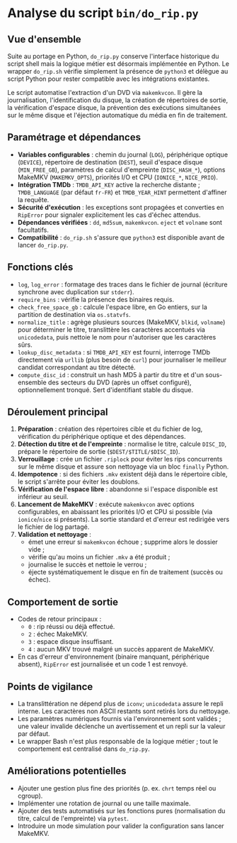 # Analyse du script `bin/do_rip.py`

## Vue d'ensemble
Suite au portage en Python, `do_rip.py` conserve l'interface historique du script shell mais la logique métier est désormais
implémentée en Python. Le wrapper `do_rip.sh` vérifie simplement la présence de `python3` et délègue au script Python pour rester
compatible avec les intégrations existantes.

Le script automatise l'extraction d'un DVD via `makemkvcon`. Il gère la journalisation, l'identification du disque, la création de
répertoires de sortie, la vérification d'espace disque, la prévention des exécutions simultanées sur le même disque et l'éjection
automatique du média en fin de traitement.

## Paramétrage et dépendances
- **Variables configurables** : chemin du journal (`LOG`), périphérique optique (`DEVICE`), répertoire de destination (`DEST`),
  seuil d'espace disque (`MIN_FREE_GB`), paramètres de calcul d'empreinte (`DISC_HASH_*`), options MakeMKV (`MAKEMKV_OPTS`),
  priorités I/O et CPU (`IONICE_*`, `NICE_PRIO`).
- **Intégration TMDb** : `TMDB_API_KEY` active la recherche distante ; `TMDB_LANGUAGE` (par défaut `fr-FR`) et `TMDB_YEAR_HINT`
  permettent d'affiner la requête.
- **Sécurité d'exécution** : les exceptions sont propagées et converties en `RipError` pour signaler explicitement les cas
  d'échec attendus.
- **Dépendances vérifiées** : `dd`, `md5sum`, `makemkvcon`. `eject` et `volname` sont facultatifs.
- **Compatibilité** : `do_rip.sh` s'assure que `python3` est disponible avant de lancer `do_rip.py`.

## Fonctions clés
- `log`, `log_error` : formatage des traces dans le fichier de journal (écriture synchrone avec duplication sur `stderr`).
- `require_bins` : vérifie la présence des binaires requis.
- `check_free_space_gb` : calcule l'espace libre, en Go entiers, sur la partition de destination via `os.statvfs`.
- `normalize_title` : agrège plusieurs sources (MakeMKV, `blkid`, `volname`) pour déterminer le titre, translittère les caractères
  accentués via `unicodedata`, puis nettoie le nom pour n'autoriser que les caractères sûrs.
- `lookup_disc_metadata` : si `TMDB_API_KEY` est fourni, interroge TMDb directement via `urllib` (plus besoin de `curl`) pour
  journaliser le meilleur candidat correspondant au titre détecté.
- `compute_disc_id` : construit un hash MD5 à partir du titre et d'un sous-ensemble des secteurs du DVD (après un offset configuré),
  optionnellement tronqué. Sert d'identifiant stable du disque.

## Déroulement principal
1. **Préparation** : création des répertoires cible et du fichier de log, vérification du périphérique optique et des dépendances.
2. **Détection du titre et de l'empreinte** : normalise le titre, calcule `DISC_ID`, prépare le répertoire de sortie (`$DEST/$TITLE/$DISC_ID`).
3. **Verrouillage** : crée un fichier `.riplock` pour éviter les rips concurrents sur le même disque et assure son nettoyage via un
   bloc `finally` Python.
4. **Idempotence** : si des fichiers `.mkv` existent déjà dans le répertoire cible, le script s'arrête pour éviter les doublons.
5. **Vérification de l'espace libre** : abandonne si l'espace disponible est inférieur au seuil.
6. **Lancement de MakeMKV** : exécute `makemkvcon` avec options configurables, en abaissant les priorités I/O et CPU si possible
   (via `ionice`/`nice` si présents). La sortie standard et d'erreur est redirigée vers le fichier de log partagé.
7. **Validation et nettoyage** :
   - émet une erreur si `makemkvcon` échoue ; supprime alors le dossier vide ;
   - vérifie qu'au moins un fichier `.mkv` a été produit ;
   - journalise le succès et nettoie le verrou ;
   - éjecte systématiquement le disque en fin de traitement (succès ou échec).

## Comportement de sortie
- Codes de retour principaux :
  - `0` : rip réussi ou déjà effectué.
  - `2` : échec MakeMKV.
  - `3` : espace disque insuffisant.
  - `4` : aucun MKV trouvé malgré un succès apparent de MakeMKV.
- En cas d'erreur d'environnement (binaire manquant, périphérique absent), `RipError` est journalisée et un code 1 est renvoyé.

## Points de vigilance
- La translittération ne dépend plus de `iconv`; `unicodedata` assure le repli interne. Les caractères non ASCII restants sont
  retirés lors du nettoyage.
- Les paramètres numériques fournis via l'environnement sont validés ; une valeur invalide déclenche un avertissement et un repli
  sur la valeur par défaut.
- Le wrapper Bash n'est plus responsable de la logique métier ; tout le comportement est centralisé dans `do_rip.py`.

## Améliorations potentielles
- Ajouter une gestion plus fine des priorités (p. ex. `chrt` temps réel ou cgroup).
- Implémenter une rotation de journal ou une taille maximale.
- Ajouter des tests automatisés sur les fonctions pures (normalisation du titre, calcul de l'empreinte) via `pytest`.
- Introduire un mode simulation pour valider la configuration sans lancer MakeMKV.
